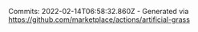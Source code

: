 Commits: 2022-02-14T06:58:32.860Z - Generated via https://github.com/marketplace/actions/artificial-grass
<br>
